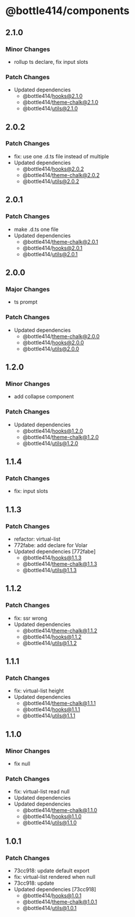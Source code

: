 # @bottle414/components

## 2.1.0

### Minor Changes

-   rollup ts declare, fix input slots

### Patch Changes

-   Updated dependencies
    -   @bottle414/hooks@2.1.0
    -   @bottle414/theme-chalk@2.1.0
    -   @bottle414/utils@2.1.0

## 2.0.2

### Patch Changes

-   fix: use one .d.ts file instead of multiple
-   Updated dependencies
    -   @bottle414/hooks@2.0.2
    -   @bottle414/theme-chalk@2.0.2
    -   @bottle414/utils@2.0.2

## 2.0.1

### Patch Changes

-   make .d.ts one file
-   Updated dependencies
    -   @bottle414/theme-chalk@2.0.1
    -   @bottle414/hooks@2.0.1
    -   @bottle414/utils@2.0.1

## 2.0.0

### Major Changes

-   ts prompt

### Patch Changes

-   Updated dependencies
    -   @bottle414/theme-chalk@2.0.0
    -   @bottle414/hooks@2.0.0
    -   @bottle414/utils@2.0.0

## 1.2.0

### Minor Changes

-   add collapse component

### Patch Changes

-   Updated dependencies
    -   @bottle414/hooks@1.2.0
    -   @bottle414/theme-chalk@1.2.0
    -   @bottle414/utils@1.2.0

## 1.1.4

### Patch Changes

-   fix: input slots

## 1.1.3

### Patch Changes

-   refactor: virtual-list
-   772fabe: add declare for Volar
-   Updated dependencies [772fabe]
    -   @bottle414/hooks@1.1.3
    -   @bottle414/theme-chalk@1.1.3
    -   @bottle414/utils@1.1.3

## 1.1.2

### Patch Changes

-   fix: ssr wrong
-   Updated dependencies
    -   @bottle414/theme-chalk@1.1.2
    -   @bottle414/hooks@1.1.2
    -   @bottle414/utils@1.1.2

## 1.1.1

### Patch Changes

-   fix: virtual-list height
-   Updated dependencies
    -   @bottle414/theme-chalk@1.1.1
    -   @bottle414/hooks@1.1.1
    -   @bottle414/utils@1.1.1

## 1.1.0

### Minor Changes

-   fix null

### Patch Changes

-   fix: virtual-list read null
-   Updated dependencies
-   Updated dependencies
    -   @bottle414/theme-chalk@1.1.0
    -   @bottle414/hooks@1.1.0
    -   @bottle414/utils@1.1.0

## 1.0.1

### Patch Changes

-   73cc918: update default export
-   fix: virtual-list rendered when null
-   73cc918: update
-   Updated dependencies [73cc918]
    -   @bottle414/hooks@1.0.1
    -   @bottle414/theme-chalk@1.0.1
    -   @bottle414/utils@1.0.1

